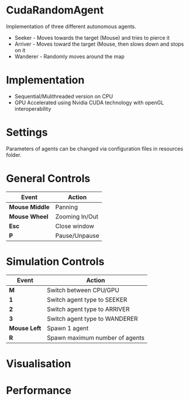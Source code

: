# CudaRandomAgent

Implementation of three different autonomous agents. 

- Seeker - Moves towards the target (Mouse) and tries to pierce it   
- Arriver - Moves toward the target (Mouse, then slows down and stops on it    
- Wanderer - Randomly moves around the map 

# Implementation

- Sequential/Mulithreaded version on CPU      
- GPU Accelerated using Nvidia CUDA technology with openGL interoperability

# Settings

Parameters of agents can be changed via configuration files in resources folder.

# General Controls

|Event|Action|  
|---|---|  
|**Mouse Middle**|Panning|  
|**Mouse Wheel**|Zooming In/Out|  
|**Esc**|Close window|  
|**P**|Pause/Unpause|  


# Simulation Controls   

|Event|Action|  
|---|---|  
|**M**|Switch between CPU/GPU|  
|**1**|Switch agent type to SEEKER|  
|**2**|Switch agent type to ARRIVER|  
|**3**|Switch agent type to WANDERER|  
|**Mouse Left**|Spawn 1 agent|   
|**R**|Spawn maximum number of agents|   

# Visualisation  


# Performance  




